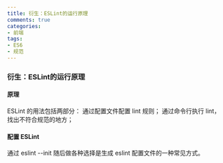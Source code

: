 ```yaml
---
title: 衍生：ESLint的运行原理
comments: true
categories: 
- 前端
tags: 
- ES6
- 规范
---
```


### 衍生：ESLint的运行原理

#### 原理

ESLint 的用法包括两部分： 通过配置文件配置 lint 规则； 通过命令行执行 lint，找出不符合规范的地方；

#### 配置 ESLint

通过 eslint --init 随后做各种选择是生成 eslint 配置文件的一种常见方式。


